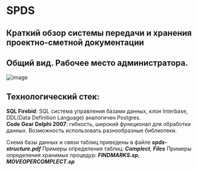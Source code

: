 # SPDS
## Краткий обзор системы передачи и хранения проектно-сметной документации
## Общий вид. Рабочее место администратора.
![image](https://github.com/user-attachments/assets/93a3698d-1a3f-4ef9-bcce-172ce6933d74)

## Технологический стек:  
__SQL Firebid__: SQL система управления базами данных, клон Interbase, DDL(Data Definition Language) аналогичен Postgres.   
__Code Gear Delphi 2007__: гибкость, широкий функционал для обработки данных. Возможность использовать разнообразные библиотеки.    

Схема базы данных и связи таблиц приведены в файле ___spds-structure.pdf___
Примеры определения таблиц: ___Complect___, ___Files___
Примеры определения хранимых процедур: ___FINDMARKS.sp___, ___MOVEOPERCOMPLECT.sp___
